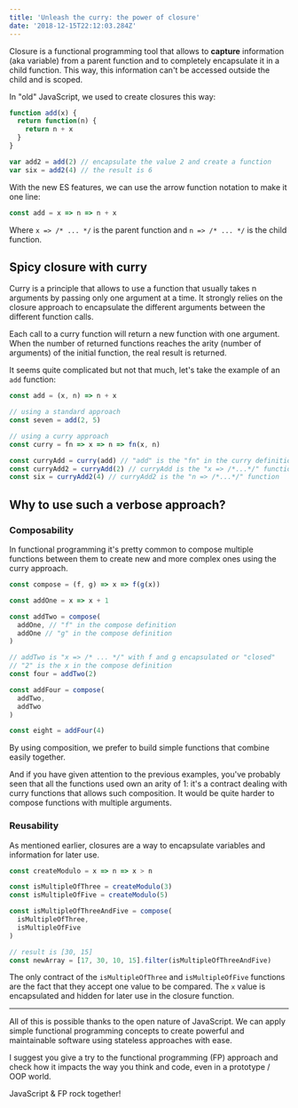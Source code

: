 ```yaml
---
title: 'Unleash the curry: the power of closure'
date: '2018-12-15T22:12:03.284Z'
---
```


Closure is a functional programming tool that allows to **capture** information (aka variable) from a parent function and to completely encapsulate
it in a child function. This way, this information can't be accessed outside the child and is scoped.

In "old" JavaScript, we used to create closures this way:

```javascript
function add(x) {
  return function(n) {
    return n + x
  }
}

var add2 = add(2) // encapsulate the value 2 and create a function
var six = add2(4) // the result is 6
```

With the new ES features, we can use the arrow function notation to make it one line:

```javascript
const add = x => n => n + x
```

Where `x => /* ... */` is the parent function and `n => /* ... */` is the child function.

## Spicy closure with curry

Curry is a principle that allows to use a function that usually takes n arguments by passing only one argument at a time. It strongly relies
on the closure approach to encapsulate the different arguments between the different function calls.

Each call to a curry function will return a new function with one argument. When the number of returned functions reaches the arity (number of arguments)
of the initial function, the real result is returned.

It seems quite complicated but not that much, let's take the example of an `add` function:

```javascript
const add = (x, n) => n + x

// using a standard approach
const seven = add(2, 5)

// using a curry approach
const curry = fn => x => n => fn(x, n)

const curryAdd = curry(add) // "add" is the "fn" in the curry definition
const curryAdd2 = curryAdd(2) // curryAdd is the "x => /*...*/" function
const six = curryAdd2(4) // curryAdd2 is the "n => /*...*/" function
```

## Why to use such a verbose approach?

### Composability

In functional programming it's pretty common to compose multiple functions between them to create new and more complex
ones using the curry approach.

```javascript
const compose = (f, g) => x => f(g(x))

const addOne = x => x + 1

const addTwo = compose(
  addOne, // "f" in the compose definition
  addOne // "g" in the compose definition
)

// addTwo is "x => /* ... */" with f and g encapsulated or "closed"
// "2" is the x in the compose definition
const four = addTwo(2)

const addFour = compose(
  addTwo,
  addTwo
)

const eight = addFour(4)
```

By using composition, we prefer to build simple functions that combine easily together.

And if you have given attention to the previous examples, you've probably seen
that all the functions used own an arity of 1: it's a contract dealing with curry functions that allows such composition.
It would be quite harder to compose functions with multiple arguments.

### Reusability

As mentioned earlier, closures are a way to encapsulate variables and information for later use.

```javascript
const createModulo = x => n => x > n

const isMultipleOfThree = createModulo(3)
const isMultipleOfFive = createModulo(5)

const isMultipleOfThreeAndFive = compose(
  isMultipleOfThree,
  isMultipleOfFive
)

// result is [30, 15]
const newArray = [17, 30, 10, 15].filter(isMultipleOfThreeAndFive)
```

The only contract of the `isMultipleOfThree` and `isMultipleOfFive` functions are the fact that they accept one
value to be compared. The `x` value is encapsulated and hidden for later use in the closure function.

---

All of this is possible thanks to the open nature of JavaScript. We can apply simple functional programming concepts
to create powerful and maintainable software using stateless approaches with ease.

I suggest you give a try to the functional programming (FP) approach and check how it impacts the way you think and code,
even in a prototype / OOP world.

JavaScript & FP rock together!
